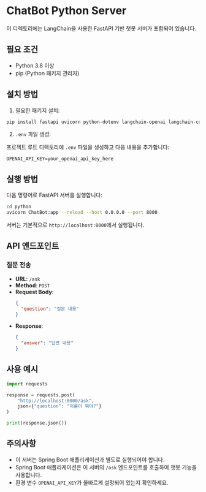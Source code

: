 # ChatBot Python Server

이 디렉토리에는 LangChain을 사용한 FastAPI 기반 챗봇 서버가 포함되어 있습니다.

## 필요 조건

- Python 3.8 이상
- pip (Python 패키지 관리자)

## 설치 방법

1. 필요한 패키지 설치:

```bash
pip install fastapi uvicorn python-dotenv langchain-openai langchain-core pydantic
```

2. `.env` 파일 생성:

프로젝트 루트 디렉토리에 `.env` 파일을 생성하고 다음 내용을 추가합니다:

```
OPENAI_API_KEY=your_openai_api_key_here
```

## 실행 방법

다음 명령어로 FastAPI 서버를 실행합니다:

```bash
cd python
uvicorn ChatBot:app --reload --host 0.0.0.0 --port 8000
```

서버는 기본적으로 `http://localhost:8000`에서 실행됩니다.

## API 엔드포인트

### 질문 전송

- **URL**: `/ask`
- **Method**: `POST`
- **Request Body**:
  ```json
  {
    "question": "질문 내용"
  }
  ```
- **Response**:
  ```json
  {
    "answer": "답변 내용"
  }
  ```

## 사용 예시

```python
import requests

response = requests.post(
    "http://localhost:8000/ask",
    json={"question": "이름이 뭐야?"}
)

print(response.json())
```

## 주의사항

- 이 서버는 Spring Boot 애플리케이션과 별도로 실행되어야 합니다.
- Spring Boot 애플리케이션은 이 서버의 `/ask` 엔드포인트를 호출하여 챗봇 기능을 사용합니다.
- 환경 변수 `OPENAI_API_KEY`가 올바르게 설정되어 있는지 확인하세요.